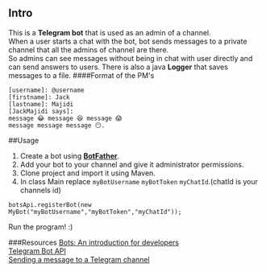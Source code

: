 ## Intro
This is a **Telegram bot** that is used as an admin of a channel.  
When a user starts a chat with the bot, bot sends messages to a private channel that all the admins of channel are there.  
So admins can see messages without being in chat with user directly and can send answers to users. 
There is also a java **Logger** that saves messages to a file.
####Format of the PM's
```
[username]: @username
[firstname]: Jack
[lastname]: Majidi
[JackMajidi says]:
message 😂 message 😆 message 😱
message message message 😶.
```
  
##Usage
1. Create a bot using [**BotFather**](https://t.me/botfather).  
2. Add your bot to your channel and give it administrator permissions.  
3. Clone project and import it using Maven.   
4. In class Main replace ``myBotUsername`` ``myBotToken`` ``myChatId``.(chatId is your channels id) 
```
botsApi.registerBot(new MyBot("myBotUsername","myBotToken","myChatId"));
```
Run the program! :)

###Resources
[Bots: An introduction for developers](https://core.telegram.org/bots)  
[Telegram Bot API](https://core.telegram.org/bots/api)  
[Sending a message to a Telegram channel](https://medium.com/@xabaras/sending-a-message-to-a-telegram-channel-the-easy-way-eb0a0b32968)
